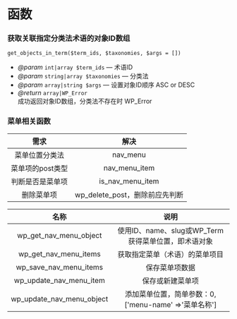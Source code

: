 # 函数

### 获取关联指定分类法术语的对象ID数组

`get_objects_in_term($term_ids, $taxonomies, $args = [])`

* _@param_ `int|array $term_ids` — 术语ID
* _@param_ `string|array $taxonomies` — 分类法
* _@param_ `array|string $args` — 设置对象ID顺序 ASC or DESC
* _@return_ `array|WP_Error`\
  成功返回对象ID数组，分类法不存在时 WP\_Error&#x20;

### 菜单相关函数

|     需求     |            解决            |
| :--------: | :----------------------: |
|   菜单位置分类法  |         nav\_menu        |
| 菜单项的post类型 |      nav\_menu\_item     |
|  判断是否是菜单项  |    is\_nav\_menu\_item   |
|    删除菜单项   | wp\_delete\_post，删除前应先判断 |



|               名称              |                   说明                   |
| :---------------------------: | :------------------------------------: |
|   wp\_get\_nav\_menu\_object  |   使用ID、name、slug或WP\_Term获得菜单位置，即术语对象  |
|   wp\_get\_nav\_menu\_items   |             获取指定菜单（术语）的菜单项目            |
|   wp\_save\_nav\_menu\_items  |                 保存菜单项数据                |
|  wp\_update\_nav\_menu\_item  |                保存或新建菜单项                |
| wp\_update\_nav\_menu\_object | 添加菜单位置，简单参数：0, \['menu-name' =>'菜单名称'] |

